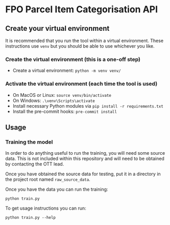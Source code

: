 # FPO Parcel Item Categorisation API

## Create your virtual environment
It is recommended that you run the tool within a virtual environment. These instructions use `venv` but you should be able to use whichever you like.

### Create the virtual environment (this is a one-off step)
- Create a virtual environment: `python -m venv venv/`

### Activate the virtual environment (each time the tool is used)
- On MacOS or Linux: `source venv/bin/activate`
- On Windows: `.\venv\Scripts\activate`
- Install necessary Python modules via `pip install -r requirements.txt`
- Install the pre-commit hooks: `pre-commit install`

## Usage

### Training the model
In order to do anything useful to run the training, you will need some source data. This is not included within this repository and will need to be obtained by contacting the OTT lead.

Once you have obtained the source data for testing, put it in a directory in the project root named `raw_source_data`.

Once you have the data you can run the training:
```
python train.py
```

To get usage instructions you can run:
```
python train.py --help
```
